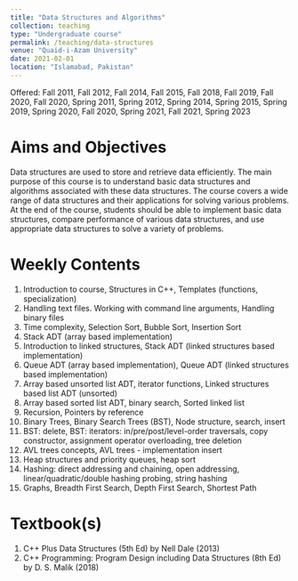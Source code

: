 ```yaml
---
title: "Data Structures and Algorithms"
collection: teaching
type: "Undergraduate course"
permalink: /teaching/data-structures
venue: "Quaid-i-Azam University"
date: 2021-02-01
location: "Islamabad, Pakistan"
---
```


Offered: Fall 2011, Fall 2012, Fall 2014, Fall 2015, Fall 2018, Fall 2019, Fall 2020, Fall 2020, Spring 2011, Spring 2012, Spring 2014, Spring 2015, Spring 2019, Spring 2020, Fall 2020, Spring 2021, Fall 2021, Spring 2023


Aims and Objectives
======
Data structures are used to store and retrieve data efficiently. The main purpose of this course is to understand basic data structures and algorithms associated with these data structures. The course covers a wide range of data structures and their applications for solving various problems. At the end of the course, students should be able to implement basic data structures, compare performance of various data structures, and use appropriate data structures to solve a variety of problems.

Weekly Contents
======
1. Introduction to course, Structures in C++, Templates (functions, specialization)
1. Handling text files. Working with command line arguments, Handling binary files
1. Time complexity, Selection Sort, Bubble Sort, Insertion Sort
1. Stack ADT (array based implementation)
1. Introduction to linked structures, Stack ADT (linked structures based implementation)
1. Queue ADT (array based implementation), Queue ADT (linked structures based implementation)
1. Array based unsorted list ADT, iterator functions, Linked structures based list ADT (unsorted)
1. Array based sorted list ADT, binary search, Sorted linked list
1. Recursion, Pointers by reference
1. Binary Trees, Binary Search Trees (BST), Node structure, search, insert
1. BST: delete, BST: iterators: in/pre/post/level-order traversals, copy constructor, assignment operator overloading, tree deletion
1. AVL trees concepts, AVL trees - implementation insert
1. Heap structures and priority queues, heap sort
1. Hashing: direct addressing and chaining, open addressing, linear/quadratic/double hashing probing, string hashing
1. Graphs, Breadth First Search, Depth First Search, Shortest Path

Textbook(s)
======
1. C++ Plus Data Structures (5th Ed) by Nell Dale (2013)
1. C++ Programming: Program Design including Data Structures (8th Ed) by D. S. Malik (2018)

